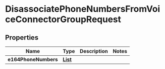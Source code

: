 

# DisassociatePhoneNumbersFromVoiceConnectorGroupRequest


## Properties

| Name | Type | Description | Notes |
|------------ | ------------- | ------------- | -------------|
|**e164PhoneNumbers** | [**List**](List.md) |  |  |



